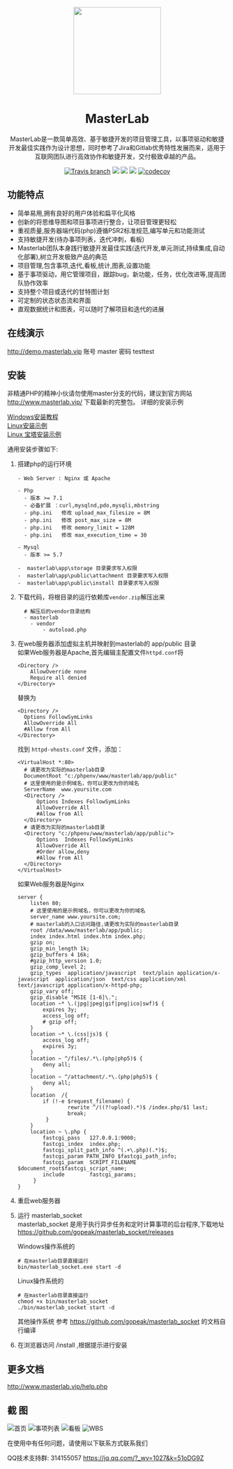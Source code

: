 
<p align="center">
  <a href="http://www.masterlab.vip ">
    <img width="200" src="http://www.masterlab.vip/Images/logo.png">
  </a>
</p>

<h1 align="center">MasterLab </h1>

<div align="center">

MasterLab是一款简单高效、基于敏捷开发的项目管理工具，以事项驱动和敏捷开发最佳实践作为设计思想，同时参考了Jira和Gitlab优秀特性发展而来，适用于互联网团队进行高效协作和敏捷开发，交付极致卓越的产品。

[![Travis branch](https://travis-ci.org/gopeak/masterlab.svg?branch=master)](https://travis-ci.org/gopeak/masterlab)
![](https://img.shields.io/travis/php-v/gopeak/masterlab.svg)
![](https://img.shields.io/github/languages/code-size/gopeak/masterlab.svg)
![](https://img.shields.io/github/commit-activity/y/gopeak/masterlab.svg)
[![codecov](https://codecov.io/gh/gopeak/masterlab/branch/master/graph/badge.svg)](https://codecov.io/gh/gopeak/masterlab)
</div>


## 功能特点
- 简单易用,拥有良好的用户体验和扁平化风格
- 创新的将思维导图和项目事项进行整合，让项目管理更轻松
- 重视质量,服务器端代码(php)遵循PSR2标准规范,编写单元和功能测试
- 支持敏捷开发(待办事项列表，迭代冲刺，看板)
- Masterlab团队本身践行敏捷开发最佳实践(迭代开发,单元测试,持续集成,自动化部署),树立开发极致产品的典范
- 项目管理,包含事项,迭代,看板,统计,图表,设置功能
- 基于事项驱动，用它管理项目，跟踪bug，新功能，任务，优化改进等,提高团队协作效率
- 支持整个项目或迭代的甘特图计划
- 可定制的状态状态流和界面
- 直观数据统计和图表，可以随时了解项目和迭代的进展 


## **在线演示**

http://demo.masterlab.vip
账号 master 密码 testtest


## **安装**

非精通PHP的精神小伙请勿使用master分支的代码，建议到官方网站 http://www.masterlab.vip/ 下载最新的完整包。
详细的安装示例  

[Windows安装教程](http://www.masterlab.vip/help.php?md=install-windows "Windows安装教程")  
[Linux安装示例](http://www.masterlab.vip/help.php?md=install-linux "Linux安装教程")  
[Linux 宝塔安装示例](http://www.masterlab.vip/help.php?md=install-linux-bt "基于宝塔(bt.cn)的安装教程")  

通用安装步骤如下:  

 1. 搭建php的运行环境 
     ```
     - Web Server : Nginx 或 Apache
     
     - Php
       - 版本 >= 7.1
       - 必备扩展 ：curl,mysqlnd,pdo,mysqli,mbstring
       - php.ini   修改 upload_max_filesize = 8M
       - php.ini   修改 post_max_size = 8M
       - php.ini   修改 memory_limit = 128M  
       - php.ini   修改 max_execution_time = 30  
       
     - Mysql
       - 版本 >= 5.7
     
     -  masterlab\app\storage 目录要求写入权限
     -  masterlab\app\public\attachment 目录要求写入权限
     -  masterlab\app\public\install 目录要求写入权限
     ```
 2. 下载代码，将根目录的运行依赖库`vendor.zip`解压出来  
       ```text
         # 解压后的vendor目录结构
         - masterlab
           - vendor
               - autoload.php 
       ```
 3. 在web服务器添加虚拟主机并映射到masterlab的 app/public 目录  
    如果Web服务器是Apache,首先编辑主配置文件`httpd.conf`将  
      ```
      <Directory />
          AllowOverride none
          Require all denied
      </Directory>
      ```
      替换为  
      ```
      <Directory />
        Options FollowSymLinks
        AllowOverride All
        #Allow from All
      </Directory>
      ```
      找到 `httpd-vhosts.conf` 文件，添加：  
      ```text
      <VirtualHost *:80>
        # 请更改为实际的masterlab目录
        DocumentRoot "c:/phpenv/www/masterlab/app/public"
        # 这里使用的是示例域名，你可以更改为你的域名
        ServerName  www.yoursite.com
        <Directory />
            Options Indexes FollowSymLinks
            AllowOverride All
            #Allow from All
        </Directory>
        # 请更改为实际的masterlab目录
        <Directory "c:/phpenv/www/masterlab/app/public">
            Options  Indexes FollowSymLinks
            AllowOverride All
            #Order allow,deny
            #Allow from All
        </Directory>
      </VirtualHost>
    ```
     如果Web服务器是Nginx  
    ```nginx
    server {
        listen 80;
        # 这里使用的是示例域名，你可以更改为你的域名
        server_name www.yoursite.com;
        # masterlab的入口访问路径,请更改为实际的masterlab目录
        root /data/www/masterlab/app/public;
        index index.html index.htm index.php; 
        gzip on;
        gzip_min_length 1k;
        gzip_buffers 4 16k;
        #gzip_http_version 1.0;
        gzip_comp_level 2;
        gzip_types  application/javascript  text/plain application/x-javascript  application/json  text/css application/xml text/javascript application/x-httpd-php;
        gzip_vary off;
        gzip_disable "MSIE [1-6]\.";
        location ~* \.(jpg|jpeg|gif|png|ico|swf)$ {
            expires 3y; 
            access_log off; 
            # gzip off;
        }
        location ~* \.(css|js)$ {
            access_log off;
            expires 3y;
        }
        location ~ ^/files/.*\.(php|php5)$ {
            deny all;
        } 
        location ~ ^/attachment/.*\.(php|php5)$ {
            deny all;
        }
        location  /{
            if (!-e $request_filename) {
                    rewrite ^/((?!upload).*)$ /index.php/$1 last;
                    break;
             }
        }
        location ~ \.php {
            fastcgi_pass   127.0.0.1:9000;
            fastcgi_index  index.php;
            fastcgi_split_path_info ^(.+\.php)(.*)$;
            fastcgi_param PATH_INFO $fastcgi_path_info;
            fastcgi_param  SCRIPT_FILENAME  $document_root$fastcgi_script_name;
            include        fastcgi_params;
         }
    }
    
    ```

 4. 重启web服务器  

 5. 运行 masterlab_socket  
    masterlab_socket 是用于执行异步任务和定时计算事项的后台程序,下载地址 https://github.com/gopeak/masterlab_socket/releases  
    
     Windows操作系统的
     ```text
    # 在masterlab目录直接运行
    bin/masterlab_socket.exe start -d 
    ```
     Linux操作系统的
     ```text
    # 在masterlab目录直接运行
    chmod +x bin/masterlab_socket 
    ./bin/masterlab_socket start -d
    ```
     其他操作系统 参考 https://github.com/gopeak/masterlab_socket 的文档自行编译  
     
 6. 在浏览器访问 /install ,根据提示进行安装  
 
 
## **更多文档**
http://www.masterlab.vip/help.php


## 截 图
![首页](http://www.masterlab.vip/fireshot/index2.png "首页")
![事项列表](http://www.masterlab.vip/fireshot/issue.png "事项列表")
![看板](http://www.masterlab.vip/fireshot/kanban.png "看板")
![WBS](http://www.masterlab.vip/fireshot/wbs.jpg "思维导图与事项整合")


在使用中有任何问题，请使用以下联系方式联系我们


QQ技术支持群: 314155057 https://jq.qq.com/?_wv=1027&k=51oDG9Z







 
